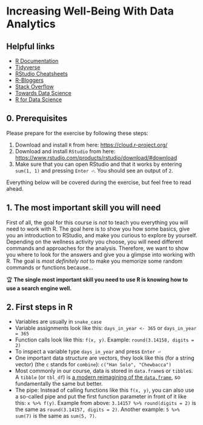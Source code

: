 # Increasing Well-Being With Data Analytics

## Helpful links

- [R Documentation](https://www.rdocumentation.org)
- [Tidyverse](https://www.tidyverse.org)
- [RStudio Cheatsheets](https://www.rstudio.com/resources/cheatsheets)
- [R-Bloggers](https://www.r-bloggers.com)
- [Stack Overflow](https://stackoverflow.com/questions/tagged/r)
- [Towards Data Science](https://towardsdatascience.com)
- [R for Data Science](https://r4ds.had.co.nz)

## 0. Prerequisites

Please prepare for the exercise by following these steps:

1. Download and install `R` from here: https://cloud.r-project.org/
1. Download and install `RStudio` from here: https://www.rstudio.com/products/rstudio/download/#download
1. Make sure that you can open RStudio and that it works by entering `sum(1, 1)` and pressing `Enter ⏎`. You should see an output of `2`.

Everything below will be covered during the exercise, but feel free to read ahead.

## 1. The most important skill you will need

First of all, the goal for this course is _not_ to teach you everything you will need to work with R. The goal here is to show you how some basics, give you an introduction to RStudio, and make you curious to explore by yourself. Depending on the wellness activity you choose, you will need different commands and approaches for the analysis. Therefore, we want to show you where to look for the answers and give you a glimpse into working with R. The goal is _most definitely not_ to make you memorize some random commands or functions because...

:trophy: **The single most important skill you need to use R is knowing how to use a search engine well.**

## 2. First steps in R

- Variables are usually in `snake_case`
- Variable assignments look like this: `days_in_year <- 365` or `days_in_year = 365`
- Function calls look like this: `f(x, y)`. Example: `round(3.14158, digits = 2)`
- To inspect a variable type `days_in_year` and press `Enter ⏎`
- One important data structure are vectors, they look like this (for a string vector) (the `c` stands for `combine`): `c("Han Solo", "Chewbacca")`
- Most commonly in our course, data is stored in `data.frame`s or `tibble`s. A `tibble` (or `tbl_df`) is [a modern reimagining of the `data.frame`](https://tibble.tidyverse.org), so fundamentally the same but better.
- The pipe: Instead of calling functions like this `f(x, y)`, you can also use a so-called pipe and put the first function parameter in front of it like this: `x %>% f(y)`. Example from above: `3.14157 %>% round(digits = 2)` is the same as `round(3.14157, digits = 2)`. Another example: `5 %>% sum(7)` is the same as `sum(5, 7)`.
